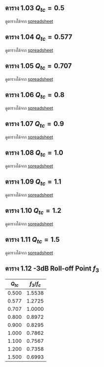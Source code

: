 ## ตาราง 1.03 $Q_{tc}=0.5$

ดูตารางได้จาก [spreadsheet](https://docs.google.com/spreadsheets/d/1uyFZ65u-_ZHKBBpdOmdzOcE8QC4py9HHWR118YAffKY/edit?usp=sharing#gid=80317694)

## ตาราง 1.04 $Q_{tc}=0.577$

ดูตารางได้จาก [spreadsheet](https://docs.google.com/spreadsheets/d/1uyFZ65u-_ZHKBBpdOmdzOcE8QC4py9HHWR118YAffKY/edit?usp=sharing#gid=784130465)

## ตาราง 1.05 $Q_{tc}=0.707$

ดูตารางได้จาก [spreadsheet](https://docs.google.com/spreadsheets/d/1uyFZ65u-_ZHKBBpdOmdzOcE8QC4py9HHWR118YAffKY/edit?usp=sharing#gid=145128701)

## ตาราง 1.06 $Q_{tc}=0.8$

ดูตารางได้จาก [spreadsheet](https://docs.google.com/spreadsheets/d/1uyFZ65u-_ZHKBBpdOmdzOcE8QC4py9HHWR118YAffKY/edit?usp=sharing#gid=1056513337)

## ตาราง 1.07 $Q_{tc}=0.9$

ดูตารางได้จาก [spreadsheet](https://docs.google.com/spreadsheets/d/1uyFZ65u-_ZHKBBpdOmdzOcE8QC4py9HHWR118YAffKY/edit?usp=sharing#gid=416841210)

## ตาราง 1.08 $Q_{tc}=1.0$

ดูตารางได้จาก [spreadsheet](https://docs.google.com/spreadsheets/d/1uyFZ65u-_ZHKBBpdOmdzOcE8QC4py9HHWR118YAffKY/edit?usp=sharing#gid=1241352519)

## ตาราง 1.09 $Q_{tc}=1.1$

ดูตารางได้จาก [spreadsheet](https://docs.google.com/spreadsheets/d/1uyFZ65u-_ZHKBBpdOmdzOcE8QC4py9HHWR118YAffKY/edit?usp=sharing#gid=1926488544)

## ตาราง 1.10 $Q_{tc}=1.2$

ดูตารางได้จาก [spreadsheet](https://docs.google.com/spreadsheets/d/1uyFZ65u-_ZHKBBpdOmdzOcE8QC4py9HHWR118YAffKY/edit?usp=sharing#gid=266694787)

## ตาราง 1.11 $Q_{tc}=1.5$

ดูตารางได้จาก [spreadsheet](https://docs.google.com/spreadsheets/d/1uyFZ65u-_ZHKBBpdOmdzOcE8QC4py9HHWR118YAffKY/edit?usp=sharing#gid=1067688741)

## ตาราง 1.12 -3dB Roll-off Point $f_3$

| $Q_{tc}$ | $f_3/f_c$ |
| -------- | --------- |
| 0.500    | 1.5538    |
| 0.577    | 1.2725    |
| 0.707    | 1.0000    |
| 0.800    | 0.8972    |
| 0.900    | 0.8295    |
| 1.000    | 0.7862    |
| 1.100    | 0.7567    |
| 1.200    | 0.7358    |
| 1.500    | 0.6993    |
